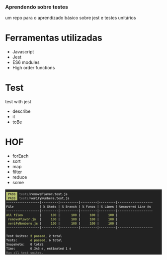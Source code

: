 ### Aprendendo sobre testes

um repo para o aprendizado básico sobre jest e testes unitários

# Ferramentas utilizadas

- Javascript
- Jest
- ES6 modules
- High order functions

# Test

test with jest
- describe
- it
- toBe

# HOF
- forEach
- sort
- map
- filter
- reduce
- some

![Alt text](image.png)